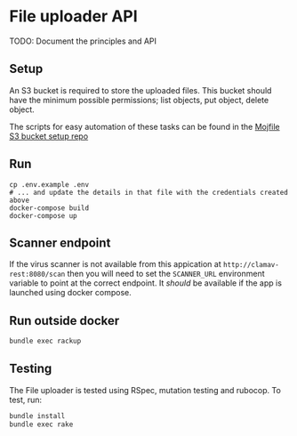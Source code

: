 # File uploader API

TODO: Document the principles and API

## Setup

An S3 bucket is required to store the uploaded files. This bucket
should have the minimum possible permissions; list objects, put object,
delete object.

The scripts for easy automation of these tasks can be found in the
[Mojfile S3 bucket setup repo](https://github.com/ministryofjustice/mojfile-s3-bucket-setup)

## Run

```
cp .env.example .env
# ... and update the details in that file with the credentials created above
docker-compose build
docker-compose up
```

## Scanner endpoint

If the virus scanner is not available from this appication at
`http://clamav-rest:8080/scan` then you will need to set the
`SCANNER_URL` environment variable to point at the correct endpoint.  It
*should* be available if the app is launched using docker compose.

## Run outside docker

```bash
bundle exec rackup
```

## Testing

The File uploader is tested using RSpec, mutation testing and rubocop.
To test, run:

```bash
bundle install
bundle exec rake
```
